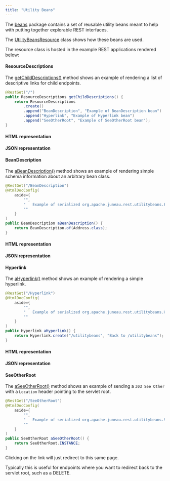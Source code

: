 ```yaml
---
title: "Utility Beans"
---
```


The [beans]({{API_DOCS}}/org/apache/juneau/rest/beans.html) package contains a set of reusable utility beans meant to
help with putting together explorable REST interfaces.

The [UtilityBeansResource]({{API_DOCS}}/org/apache/juneau/examples/rest/UtilityBeansResource.html) class shows how these
beans are used.

The resource class is hosted in the example REST applications rendered below:

#### ResourceDescriptions

The [getChildDescriptions()]({{API_DOCS}}/org/apache/juneau/examples/rest/UtilityBeansResource.html#getChildDescriptions()) method shows an example of rendering a list of descriptive links for child endpoints.

```java
@RestGet("/")
public ResourceDescriptions getChildDescriptions() {
    return ResourceDescriptions
        .create()
        .append("BeanDescription", "Example of BeanDescription bean")
        .append("Hyperlink", "Example of Hyperlink bean")
        .append("SeeOtherRoot", "Example of SeeOtherRoot bean");
}
```

#### HTML representation

#### JSON representation

#### BeanDescription

The [aBeanDescription()]({{API_DOCS}}/org/apache/juneau/examples/rest/UtilityBeansResource.html#aBeanDescription())
method shows an example of rendering simple schema information about an arbitrary bean class.

```java
@RestGet("/BeanDescription")
@HtmlDocConfig(
    aside={
        "",
        "	Example of serialized org.apache.juneau.rest.utilitybeans.BeanDescription bean.",
        ""
    }
)
public BeanDescription aBeanDescription() {
    return BeanDescription.of(Address.class);
}
```

#### HTML representation

#### JSON representation

#### Hyperlink

The [aHyperlink()]({{API_DOCS}}/org/apache/juneau/examples/rest/UtilityBeansResource.html#aHyperlink()) method shows an
example of rendering a simple hyperlink.

```java
@RestGet("/Hyperlink")
@HtmlDocConfig(
    aside={
        "",
        "	Example of serialized org.apache.juneau.rest.utilitybeans.Hyperlink bean.",
        ""
    }
)
public Hyperlink aHyperlink() {
    return Hyperlink.create("/utilitybeans", "Back to /utilitybeans");
}
```

#### HTML representation

#### JSON representation

#### SeeOtherRoot

The [aSeeOtherRoot()]({{API_DOCS}}/org/apache/juneau/examples/rest/UtilityBeansResource.html#aSeeOtherRoot()) method
shows an example of sending a `303 See Other` with a `Location` header pointing to the servlet root.

```java
@RestGet("/SeeOtherRoot")
@HtmlDocConfig(
    aside={
        "",
        "	Example of serialized org.apache.juneau.rest.utilitybeans.SeeOtherRoot bean.",
        ""
    }
)
public SeeOtherRoot aSeeOtherRoot() {
    return SeeOtherRoot.INSTANCE;
}
```

Clicking on the link will just redirect to this same page.

Typically this is useful for endpoints where you want to redirect back to the servlet root, such as a DELETE.
